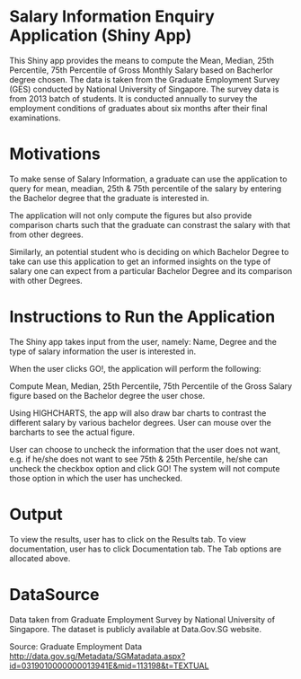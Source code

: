 Salary Information Enquiry Application (Shiny App)
==================================================

This Shiny app provides the means to compute the Mean, Median, 25th Percentile, 75th Percentile of Gross Monthly Salary based on Bacherlor degree chosen. The data is taken from the Graduate Employment Survey (GES) conducted by National University of Singapore. The survey data is from 2013 batch of students. It is conducted annually to survey the employment conditions of graduates about six months after their final examinations.

Motivations
===========

To make sense of Salary Information, a graduate can use the application to query for mean, meadian, 25th & 75th percentile of the salary by entering the Bachelor degree that the graduate is interested in. 

The application will not only compute the figures but also provide comparison charts such that the graduate can constrast the salary with that from other degrees. 

Similarly, an potential student who is deciding on which Bachelor Degree to take can use this application to get an informed insights on the type of salary one can expect from a particular Bachelor Degree and its comparison with other Degrees.

Instructions to Run the Application
===================================
The Shiny app takes input from the user, namely: Name, Degree and the type of salary information the user is interested in.

When the user clicks GO!, the application will perform the following:

Compute Mean, Median, 25th Percentile, 75th Percentile of the Gross Salary figure based on the Bachelor degree the user chose.

Using HIGHCHARTS, the app will also draw bar charts to contrast the different salary by various bachelor degrees. User can mouse over the barcharts to see the actual figure.

User can choose to uncheck the information that the user does not want, e.g. if he/she does not want to see 75th & 25th Percentile, he/she can uncheck the checkbox option and click GO! The system will not compute those option in which the user has unchecked.

Output
=======
To view the results, user has to click on the Results tab. To view documentation, user has to click Documentation tab. The Tab options are allocated above.

DataSource
===========
Data taken from Graduate Employment Survey by National University of Singapore. The dataset is publicly available at Data.Gov.SG website.

Source: Graduate Employment Data
http://data.gov.sg/Metadata/SGMatadata.aspx?id=0319010000000013941E&mid=113198&t=TEXTUAL 


